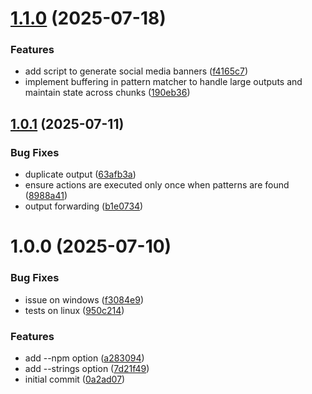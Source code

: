 # [1.1.0](https://github.com/sinedied/run-on-output/compare/1.0.1...1.1.0) (2025-07-18)


### Features

* add script to generate social media banners ([f4165c7](https://github.com/sinedied/run-on-output/commit/f4165c7c6c6e207b992b6481a63963d63318020e))
* implement buffering in pattern matcher to handle large outputs and maintain state across chunks ([190eb36](https://github.com/sinedied/run-on-output/commit/190eb363d1e537bfbb5e5837845a2e94057360c9))

## [1.0.1](https://github.com/sinedied/run-on-output/compare/1.0.0...1.0.1) (2025-07-11)


### Bug Fixes

* duplicate output ([63afb3a](https://github.com/sinedied/run-on-output/commit/63afb3a3513e5d48b0af3c3d27fb3de19a3a4c55))
* ensure actions are executed only once when patterns are found ([8988a41](https://github.com/sinedied/run-on-output/commit/8988a41c02cbaa2c5eae8244b5d74f15bc33d429))
* output forwarding ([b1e0734](https://github.com/sinedied/run-on-output/commit/b1e073456d85104a231663ef67c1fe06184843ce))

# 1.0.0 (2025-07-10)


### Bug Fixes

* issue on windows ([f3084e9](https://github.com/sinedied/run-on-output/commit/f3084e9c2332acb4a142dd87f9ffcf2dc52f775b))
* tests on linux ([950c214](https://github.com/sinedied/run-on-output/commit/950c21441009cdeaf5d723bcde1df0941b715390))


### Features

* add --npm option ([a283094](https://github.com/sinedied/run-on-output/commit/a283094b94f56ed8f2fb12e8b7db1489f919b554))
* add --strings option ([7d21f49](https://github.com/sinedied/run-on-output/commit/7d21f4932b43df5e3ec0c149cc0ebbb1778dad9b))
* initial commit ([0a2ad07](https://github.com/sinedied/run-on-output/commit/0a2ad07155129070c32b9db3b27d74ad788aef2d))
